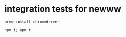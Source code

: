 integration tests for newww
===========================


`brew install chromedriver`

`npm i; npm t`
